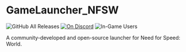 # GameLauncher_NFSW 
![GitHub All Releases](https://img.shields.io/github/downloads/SoapboxRaceWorld/GameLauncher_NFSW/total) 
[![On Discord](https://img.shields.io/endpoint?style=flat&url=https%3A%2F%2Fworldunited.gg%2Fbadge_api.php)](https://discord.gg/TUsXvVp) 
![In-Game Users](https://img.shields.io/endpoint?style=flat&url=https%3A%2F%2Fworldunited.gg%2Fbadge_api.php%3Fdata%3Dingame)

A community-developed and open-source launcher for Need for Speed: World.
